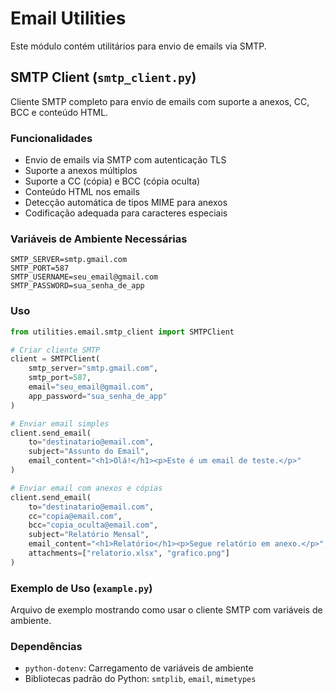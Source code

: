 # Email Utilities

Este módulo contém utilitários para envio de emails via SMTP.

## SMTP Client (`smtp_client.py`)

Cliente SMTP completo para envio de emails com suporte a anexos, CC, BCC e conteúdo HTML.

### Funcionalidades

- Envio de emails via SMTP com autenticação TLS
- Suporte a anexos múltiplos
- Suporte a CC (cópia) e BCC (cópia oculta)
- Conteúdo HTML nos emails
- Detecção automática de tipos MIME para anexos
- Codificação adequada para caracteres especiais

### Variáveis de Ambiente Necessárias

```env
SMTP_SERVER=smtp.gmail.com
SMTP_PORT=587
SMTP_USERNAME=seu_email@gmail.com
SMTP_PASSWORD=sua_senha_de_app
```

### Uso

```python
from utilities.email.smtp_client import SMTPClient

# Criar cliente SMTP
client = SMTPClient(
    smtp_server="smtp.gmail.com",
    smtp_port=587,
    email="seu_email@gmail.com",
    app_password="sua_senha_de_app"
)

# Enviar email simples
client.send_email(
    to="destinatario@email.com",
    subject="Assunto do Email",
    email_content="<h1>Olá!</h1><p>Este é um email de teste.</p>"
)

# Enviar email com anexos e cópias
client.send_email(
    to="destinatario@email.com",
    cc="copia@email.com",
    bcc="copia_oculta@email.com",
    subject="Relatório Mensal",
    email_content="<h1>Relatório</h1><p>Segue relatório em anexo.</p>",
    attachments=["relatorio.xlsx", "grafico.png"]
)
```

### Exemplo de Uso (`example.py`)

Arquivo de exemplo mostrando como usar o cliente SMTP com variáveis de ambiente.

### Dependências

- `python-dotenv`: Carregamento de variáveis de ambiente
- Bibliotecas padrão do Python: `smtplib`, `email`, `mimetypes`
